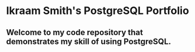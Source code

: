 # Ikraam Smith's PostgreSQL Portfolio
## Welcome to my code repository that demonstrates my skill of using PostgreSQL.
